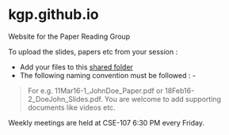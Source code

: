 # kgp.github.io
Website for the Paper Reading Group

To upload the slides, papers etc from your session :

- Add your files to this [shared folder](https://drive.google.com/folderview?id=0B0RbpETLIN25eDVVMFBxTjBjUGc&usp=sharing)
- The following naming convention must be followed : <day><MonthName><year>-<SessionNumber>_<FirstName><LastName>_<FileType>
> For e.g. 11Mar16-1_JohnDoe_Paper.pdf or 18Feb16-2_DoeJohn_Slides.pdf. You are welcome to add supporting documents like videos etc.

Weekly meetings are held at CSE-107 6:30 PM every Friday.

